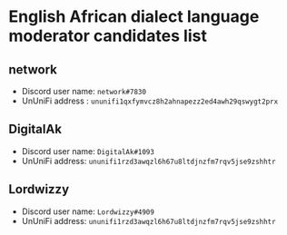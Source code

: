 # English African dialect language moderator candidates list

## network

- Discord user name: `network#7830`
- UnUniFi address : `ununifi1qxfymvcz8h2ahnapezz2ed4awh29qswygt2prx`

## DigitalAk

- Discord user name: `DigitalAk#1093`
- UnUniFi address: `ununifi1rzd3awqzl6h67u8ltdjnzfm7rqv5jse9zshhtr`

## Lordwizzy

- Discord user name: `Lordwizzy#4909`
- UnUniFi address: `ununifi1rzd3awqzl6h67u8ltdjnzfm7rqv5jse9zshhtr`
